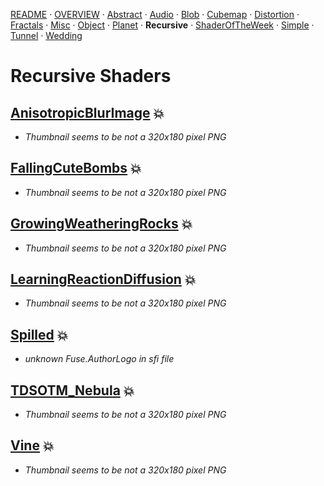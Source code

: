 
  <!--                                                             -->
  <!--           THIS IS AN AUTOMATICALLY GENERATED FILE           -->
  <!--                                                             -->
  <!--                  D O   N O T   E D I T ! ! !                -->
  <!--                                                             -->
  <!--  ALL CHANGES WILL BE OVERWRITTEN WITHOUT ANY FURTHER NOTICE -->
  <!--                                                             -->


[README](../README.md) · [OVERVIEW](../OVERVIEW.md) · [Abstract](../Abstract/README.md) · [Audio](../Audio/README.md) · [Blob](../Blob/README.md) · [Cubemap](../Cubemap/README.md) · [Distortion](../Distortion/README.md) · [Fractals](../Fractals/README.md) · [Misc](../Misc/README.md) · [Object](../Object/README.md) · [Planet](../Planet/README.md) · **Recursive** · [ShaderOfTheWeek](../ShaderOfTheWeek/README.md) · [Simple](../Simple/README.md) · [Tunnel](../Tunnel/README.md) · [Wedding](../Wedding/README.md)

# Recursive Shaders

## **[AnisotropicBlurImage](AnisotropicBlurImage.md)** :boom:
- *Thumbnail seems to be not a 320x180 pixel PNG*

## **[FallingCuteBombs](FallingCuteBombs.md)** :boom:
- *Thumbnail seems to be not a 320x180 pixel PNG*

## **[GrowingWeatheringRocks](GrowingWeatheringRocks.md)** :boom:
- *Thumbnail seems to be not a 320x180 pixel PNG*

## **[LearningReactionDiffusion](LearningReactionDiffusion.md)** :boom:
- *Thumbnail seems to be not a 320x180 pixel PNG*

## **[Spilled](Spilled.md)** :boom:
- *unknown Fuse.AuthorLogo in sfi file*

## **[TDSOTM_Nebula](TDSOTM_Nebula.md)** :boom:
- *Thumbnail seems to be not a 320x180 pixel PNG*

## **[Vine](Vine.md)** :boom:
- *Thumbnail seems to be not a 320x180 pixel PNG*

